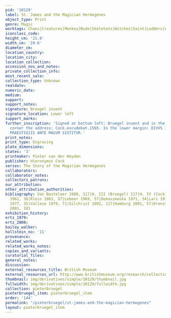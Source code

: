 ```yaml
---
pid: '10129'
label: St. James and the Magician Hermogenes
object_type: Print
genre: Magic
worktags: Chaos|Creatures|Monkey|Nude|Skeletons|Witches|Saint|Ladders|Weaponry
iconclass_code:
height_cm: '21.8'
width_cm: '29.6'
diameter_cm:
location_country:
location_city:
location_collection:
accession_nos_and_notes:
private_collection_info:
most_recent_sale:
collection_type: Unknown
realdate:
numeric_date:
medium:
support:
support_notes:
signature: Breugel inuent
signature_location: Lower left
support_marks:
further_inscription: 'Signed at bottom left: Bruegel inuent and in the lower right
  corner the address: Cock.excudebat.1565. In the lower margin: DIVVS IACOBVS DIABOLICIS
  PRAESTIGIIS ANTE MAGVM SISTITVR.'
print_notes:
print_type: Engraving
plate_dimensions:
states: '3'
printmaker: Pieter van der Heyden
publisher: Hieronymus Cock
series: The Story of the Magician Hermogenes
collaborators:
collaborator_notes:
collectors_patrons:
our_attribution:
other_attribution_authorities:
bibliography: Van Bastelaer 1908, 117|H. III (Bruegel) 117|H. IV (Cock) 229|Feinblatt
  1961, 36|Klein 1963, 57|Lebeer 1969, 57|Domaszewska 1971, 34|Lari 1973, 112|Riggs
  1977, 35|Vallese 1979, 71|Gilchrist 1992, 117|Hamburg 2001, 57|Orenstein and Sellink
  2001, 101
exhibition_history:
ertz_1979:
ertz_2008:
bailey_walker:
hollstein_no: '11'
provenance:
related_works:
related_works_notes:
copies_and_variants:
curatorial_files:
general_notes:
discussion:
external_resources_title: British Museum
external_resources_url: http://www.britishmuseum.org/research/collection_online/collection_object_details.aspx
thumbnail: img/derivatives/simple/10129/thumbnail.jpg
fullwidth: img/derivatives/simple/10129/fullwidth.jpg
collection: pieterbruegel
pieterbruegel_item: pieterbruegel_item
order: '144'
permalink: "/pieterbruegel/st-james-and-the-magician-hermogenes"
layout: pieterbruegel_item
---
```

